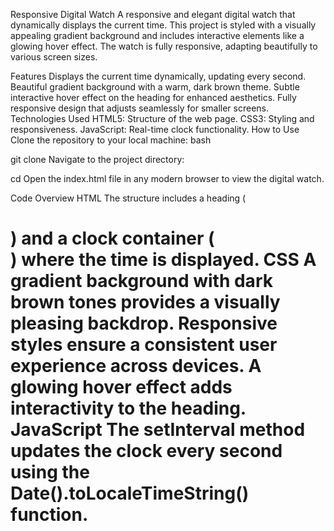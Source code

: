 Responsive Digital Watch
A responsive and elegant digital watch that dynamically displays the current time. This project is styled with a visually appealing gradient background and includes interactive elements like a glowing hover effect. The watch is fully responsive, adapting beautifully to various screen sizes.

Features
Displays the current time dynamically, updating every second.
Beautiful gradient background with a warm, dark brown theme.
Subtle interactive hover effect on the heading for enhanced aesthetics.
Fully responsive design that adjusts seamlessly for smaller screens.
Technologies Used
HTML5: Structure of the web page.
CSS3: Styling and responsiveness.
JavaScript: Real-time clock functionality.
How to Use
Clone the repository to your local machine:
bash

git clone <repository-url>
Navigate to the project directory:

cd <repository-folder>
Open the index.html file in any modern browser to view the digital watch.

Code Overview
HTML
The structure includes a heading (<h1>) and a clock container (<div id="watch">) where the time is displayed.
CSS
A gradient background with dark brown tones provides a visually pleasing backdrop.
Responsive styles ensure a consistent user experience across devices.
A glowing hover effect adds interactivity to the heading.
JavaScript
The setInterval method updates the clock every second using the Date().toLocaleTimeString() function.







